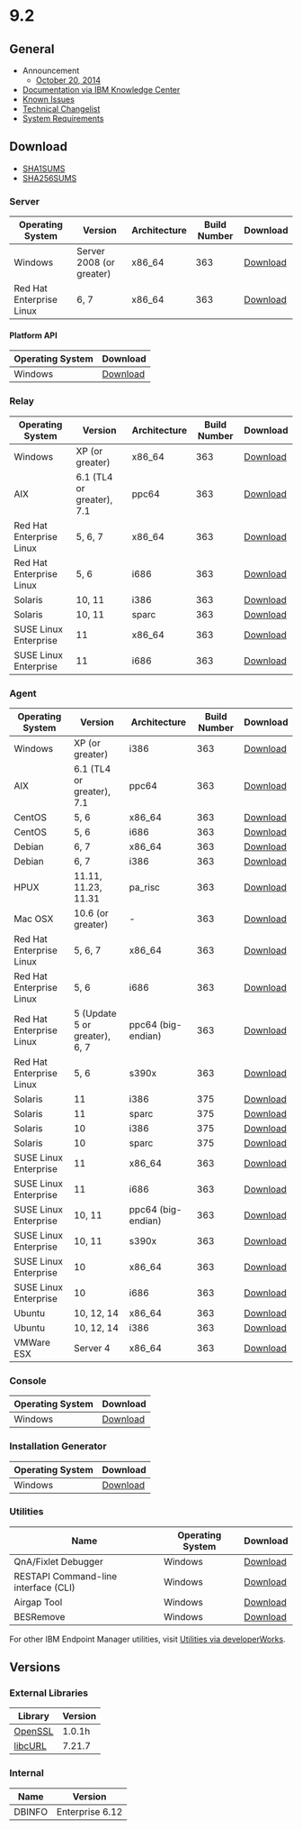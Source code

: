 # 9.2

## General
* Announcement
	* [October 20, 2014](http://bigmail.bigfix.com/pipermail/besadmin-announcements/2014-October/002441.html)
* [Documentation via IBM Knowledge Center](https://www-01.ibm.com/support/knowledgecenter/SS63NW_9.2.0/com.ibm.tivoli.tem.doc_9.2/welcome/IEM92_landing.html)
* [Known Issues](https://www-01.ibm.com/support/docview.wss?uid=swg21687166)
* [Technical Changelist](https://support.bigfix.com/bes/changes/fullchangelist-92.txt)
* [System Requirements](https://www-01.ibm.com/support/docview.wss?rs=1015&uid=swg21684809)

## Download
* [SHA1SUMS](SHA1SUMS)
* [SHA256SUMS](SHA256SUMS)

### Server
| Operating System | Version | Architecture | Build Number | Download |
| ---------------- | ------- | ------------ | ------------ | -------- |
| Windows | Server 2008 (or greater) | x86_64 | 363 | [Download](http://software.bigfix.com/download/bes/92/BigFix-BES-Server-9.2.0.363.exe) |
| Red Hat Enterprise Linux | 6, 7 | x86_64 | 363 | [Download](http://software.bigfix.com/download/bes/92/ServerInstaller_9.2.0.363-rhe6.x86_64.tgz) |

#### Platform API
| Operating System | Download |
| ---------------- | -------- |
| Windows | [Download](http://software.bigfix.com/download/bes/92/BigFix-BES-ServerAPI-9.2.0.363.exe) |

### Relay
| Operating System | Version | Architecture | Build Number | Download |
| ---------------- | ------- | ------------ | ------------ | -------- |
| Windows | XP (or greater) | x86_64 | 363 | [Download](http://software.bigfix.com/download/bes/92/BigFix-BES-Relay-9.2.0.363.exe) |
| AIX | 6.1 (TL4 or greater), 7.1 | ppc64 | 363 | [Download](http://software.bigfix.com/download/bes/92/BESRelay-9.2.0.363.ppc64_aix61.pkg) |
| Red Hat Enterprise Linux | 5, 6, 7 | x86_64 | 363 | [Download](http://software.bigfix.com/download/bes/92/BESRelay-9.2.0.363-rhe5.x86_64.rpm) |
| Red Hat Enterprise Linux | 5, 6 | i686 | 363 | [Download](http://software.bigfix.com/download/bes/92/BESRelay-9.2.0.363-rhe5.i686.rpm) |
| Solaris | 10, 11 | i386 | 363 | [Download](http://software.bigfix.com/download/bes/92/BESRelay-9.2.0.375.x86_sol10.pkg) |
| Solaris | 10, 11 | sparc | 363 | [Download](http://software.bigfix.com/download/bes/92/BESRelay-9.2.0.375.sparc_sol10.pkg) |
| SUSE Linux Enterprise | 11 | x86_64 | 363 | [Download](http://software.bigfix.com/download/bes/92/BESRelay-9.2.0.363-sle11.x86_64.rpm) |
| SUSE Linux Enterprise | 11 | i686 | 363 | [Download](http://software.bigfix.com/download/bes/92/BESRelay-9.2.0.363-sle11.i686.rpm) |

### Agent
| Operating System | Version | Architecture | Build Number | Download |
| ---------------- | ------- | ------------ | ------------ | -------- |
| Windows | XP (or greater) | i386 | 363 | [Download](http://software.bigfix.com/download/bes/92/BigFix-BES-Client-9.2.0.363.exe) |
| AIX | 6.1 (TL4 or greater), 7.1 | ppc64 | 363 | [Download](http://software.bigfix.com/download/bes/92/BESAgent-9.2.0.363.ppc64_aix61.pkg) |
| CentOS | 5, 6 | x86_64 | 363 | [Download](http://software.bigfix.com/download/bes/92/BESAgent-9.2.0.363-rhe5.x86_64.rpm) |
| CentOS | 5, 6 | i686 | 363 | [Download](http://software.bigfix.com/download/bes/92/BESAgent-9.2.0.363-rhe5.i686.rpm) |
| Debian | 6, 7 | x86_64 | 363 | [Download](http://software.bigfix.com/download/bes/92/BESAgent-9.2.0.363-debian6.amd64.deb) |
| Debian | 6, 7 | i386 | 363 | [Download](http://software.bigfix.com/download/bes/92/BESAgent-9.2.0.363-debian6.i386.deb) |
| HPUX | 11.11, 11.23, 11.31 | pa_risc | 363 | [Download](http://software.bigfix.com/download/bes/92/BESAgent-9.2.0.363.pa_risc_hpux1111.depot) |
| Mac OSX | 10.6 (or greater) | - | 363 | [Download](http://software.bigfix.com/download/bes/92/BESAgent-9.2.0.363-BigFix_MacOSX10.6.pkg) |
| Red Hat Enterprise Linux | 5, 6, 7 | x86_64 | 363 | [Download](http://software.bigfix.com/download/bes/92/BESAgent-9.2.0.363-rhe5.x86_64.rpm) |
| Red Hat Enterprise Linux | 5, 6 | i686 | 363 | [Download](http://software.bigfix.com/download/bes/91/BESAgent-9.2.0.363-rhe5.i686.rpm) |
| Red Hat Enterprise Linux | 5 (Update 5 or greater), 6, 7 | ppc64 (big-endian) | 363 | [Download](http://software.bigfix.com/download/bes/92/BESAgent-9.2.0.363-rhe5.ppc64.rpm) |
| Red Hat Enterprise Linux | 5, 6 | s390x | 363 | [Download](http://software.bigfix.com/download/bes/92/BESAgent-9.2.0.363-rhe5.s390x.rpm) |
| Solaris | 11 | i386 | 375 | [Download](http://software.bigfix.com/download/bes/92/BESAgent-9.2.0.375.x86_sol11.pkg) |
| Solaris | 11 | sparc | 375 | [Download](http://software.bigfix.com/download/bes/92/BESAgent-9.2.0.375.sparc_sol11.pkg) |
| Solaris | 10 | i386 | 375 | [Download](http://software.bigfix.com/download/bes/92/BESAgent-9.2.0.375.x86_sol10.pkg) |
| Solaris | 10 | sparc | 375 | [Download](http://software.bigfix.com/download/bes/92/BESAgent-9.2.0.375.sparc_sol10.pkg) |
| SUSE Linux Enterprise | 11 | x86_64 | 363 | [Download](http://software.bigfix.com/download/bes/92/BESAgent-9.2.0.363-sle11.x86_64.rpm) |
| SUSE Linux Enterprise | 11 | i686 | 363 | [Download](http://software.bigfix.com/download/bes/92/BESAgent-9.2.0.363-sle11.i686.rpm) |
| SUSE Linux Enterprise | 10, 11 | ppc64 (big-endian) | 363 | [Download](http://software.bigfix.com/download/bes/92/BESAgent-9.2.0.363-sle10.ppc64.rpm) |
| SUSE Linux Enterprise | 10, 11 | s390x | 363 | [Download](http://software.bigfix.com/download/bes/92/BESAgent-9.2.0.363-sle10.s390x.rpm) |
| SUSE Linux Enterprise | 10 | x86_64 | 363 | [Download](http://software.bigfix.com/download/bes/92/BESAgent-9.2.0.363-sle9.x86_64.rpm) |
| SUSE Linux Enterprise | 10 | i686 | 363 | [Download](http://software.bigfix.com/download/bes/92/BESAgent-9.2.0.363-sle10.i686.rpm) |
| Ubuntu | 10, 12, 14 | x86_64 | 363 | [Download](http://software.bigfix.com/download/bes/92/BESAgent-9.2.0.363-ubuntu10.amd64.deb) |
| Ubuntu | 10, 12, 14 | i386 | 363 | [Download](http://software.bigfix.com/download/bes/92/BESAgent-9.2.0.363-ubuntu10.i386.deb) | 
| VMWare ESX | Server 4 | x86_64 | 363 | [Download](http://software.bigfix.com/download/bes/92/BESAgent-9.2.0.363-rhe5.x86_64.rpm) |

### Console
| Operating System | Download |
| ---------------- | -------- |
| Windows | [Download](http://software.bigfix.com/download/bes/92/BigFix-BES-Console-9.2.0.363.exe) |

### Installation Generator
| Operating System | Download |
| ---------------- | -------- |
| Windows | [Download](http://software.bigfix.com/download/bes/92/BigFix-BES-9.2.0.363.exe) |

### Utilities
| Name | Operating System | Download |
| ---- | ---------------- | -------- |
| QnA/Fixlet Debugger | Windows | [Download](http://software.bigfix.com/download/bes/92/util/QNA9.2.0.363.zip) |
| RESTAPI Command-line interface (CLI) | Windows | [Download](http://software.bigfix.com/download/bes/92/util/IEMCLI9.2.0.363.zip) |
| Airgap Tool | Windows | [Download](http://software.bigfix.com/download/bes/92/util/BESAirgapTool9.2.0.363.zip) |
| BESRemove | Windows | [Download](http://software.bigfix.com/download/bes/92/util/BESRemove9.2.0.363.exe) |

For other IBM Endpoint Manager utilities, visit [Utilities via developerWorks](https://www.ibm.com/developerworks/community/wikis/home?lang=en#!/wiki/Tivoli%20Endpoint%20Manager/page/Utilities).

## Versions

### External Libraries
| Library | Version |
| ------- | ------- |
| [OpenSSL](https://www.openssl.org) | 1.0.1h |
| [libcURL](http://curl.haxx.se/libcurl/) | 7.21.7 |

### Internal
| Name | Version |
| ---- | ------- |
| DBINFO | Enterprise 6.12 |
